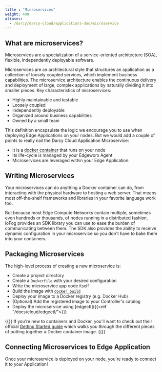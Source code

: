 ```yaml
---
title : "Microservices"
weight: 400
aliases:
  - /darcy/darcy-cloud/applications-doc/microservice
---
```


## What are microservices?

Microservices are a specialization of a service-oriented architecture (SOA), flexible, independently
deployable software.

Microservices are an architectural style that structures an application as a collection of loosely
coupled services, which implement business capabilities. The microservice architecture enables the
continuous delivery and deployment of large, complex applications by naturally dividing it into
smaller pieces. Key characteristics of microservices:

* Highly maintainable and testable
* Loosely coupled
* Independently deployable
* Organized around business capabilities
* Owned by a small team

This definition encapsulate the logic we encourage you to use when deploying Edge Applications on
your nodes. But we would add a couple of points to really nail the Darcy Cloud Application
Microservice:

* It is a [docker container](https://www.docker.com/resources/what-container) that runs on your node
* Its life-cycle is managed by your Edgeworx Agent
* Microservices are leveraged within your Edge Application

## Writing Microservices

Your microservices can do anything a Docker container can do, from interacting with the physical
hardware to hosting a web server. That means most off-the-shelf frameworks and libraries in your
favorite language work too.

But because most Edge Compute Networks contain multiple, sometimes even hundreds or thousands, of
nodes running in a distributed fashion, ioFog provides an SDK library you can use to ease the burden
of communicating between them. The SDK also provides the ability to receive dynamic configuration in
your microservice so you don't have to bake them into your containers.

## Packaging Microservices

The high-level process of creating a new microservice is:

* Create a project directory
* Create a `Dockerfile` with your desired configuration
* Write the microservice app code itself
* Build the image
  with [`docker build`](https://docs.docker.com/engine/reference/commandline/build/)
* Deploy your image to a Docker registry (e.g. Docker Hub)
* (Optional) Add the registered image to your Controller's catalog
* Deploy the microservice using [edgectl]({{<ref "/docs/cloud/edgectl/">}})

{{<alert>}} If you're new to containers and Docker, you'll want to check out their
official [Getting Started guide](https://docs.docker.com/get-started/) which walks you through the
different pieces of putting together a Docker container image. {{</alert>}}

## Connecting Microservices to Edge Application

Once your microservice is deployed on your node, you're ready to connect it to your Application!

[//]: # (Check out the [Public Services]&#40;{{<ref "public-services.md">}}&#41; section for configuration steps.)
